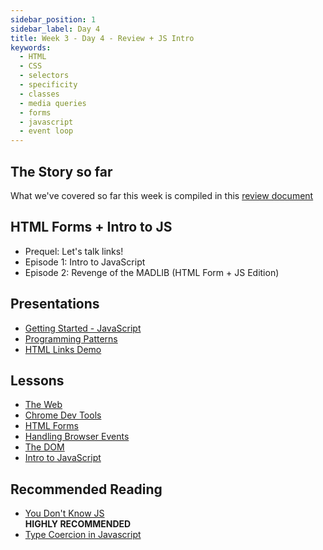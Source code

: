 ```yaml
---
sidebar_position: 1
sidebar_label: Day 4
title: Week 3 - Day 4 - Review + JS Intro
keywords:
  - HTML
  - CSS
  - selectors
  - specificity
  - classes
  - media queries
  - forms
  - javascript
  - event loop
---
```


<!-- markdownlint-disable no-inline-html no-trailing-punctuation -->

## The Story so far

What we've covered so far this week is compiled in this [review document](./REVIEW.md)

## HTML Forms + Intro to JS

- Prequel: Let's talk links!
- Episode 1: Intro to JavaScript
- Episode 2: Revenge of the MADLIB (HTML Form + JS Edition)

## Presentations

- [Getting Started - JavaScript](hhttps://docs.google.com/presentation/d/11ZHGJUsXGunhmpRjoqzE_gTNst1RHx52m7M-aYDUyN4/edit?usp=sharing)
- [Programming Patterns](/docs/syllabus/#programming-patterns)
- [HTML Links Demo](https://github.com/seanrreid/html-links-demo)

## Lessons

- [The Web](/docs/lessons/the-web/)
- [Chrome Dev Tools](/docs/lessons/front-end-foundations/chrome-devtools/)
- [HTML Forms](/docs/lessons/front-end-foundations/html-forms/)
- [Handling Browser Events](/docs/lessons/handling-user-input/handling-browser-events/)
- [The DOM](/docs/lessons/handling-user-input/dom/)
- [Intro to JavaScript](/docs/lessons/solving-problems-using-code-js/javascript-intro/)

## Recommended Reading

- [You Don't Know JS](https://github.com/getify/You-Dont-Know-JS)<br/>**HIGHLY RECOMMENDED**
- [Type Coercion in Javascript](https://medium.com/codezillas/let-me-coerce-you-into-liking-javascripts-dynamic-typing-system-3cd22c19cb64)
